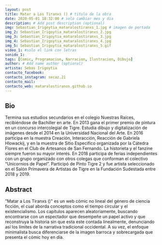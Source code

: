 ```yaml
---
layout: post
title: Matar a Los Tiranxs () # titulo de la obra
date: 2020-05-01 18:32:00 # solo cambiar mes y dia
description: # Add post description (optional)
img: Sebastian_Irigoytia_mataralostiranxs_1.jpg # imagen de portada
img_2: Sebastian_Irigoytia_mataralostiranxs_2.jpg
img_3: Sebastian_Irigoytia_mataralostiranxs_3.jpg
img_4: Sebastian_Irigoytia_mataralostiranxs_4.jpg
img_5: Sebastian_Irigoytia_mataralostiranxs_5.gif
video_1: #solo el link con letras
sonido_1:
tags: [Comic, Programacion, Narracion, Ilustracion, Dibujo]
author: # Add name author (optional)
artista: Sebas Irigoytia
contacto_facebook:
contacto_instagram: secaz.21
contacto_mail:
contacto_web: mataralostiranos.github.io
---
```


## Bio

Termina sus estudios secundarios en el colegio Nuestras Raíces, recibiéndose de Bachiller en arte. En 2013 gana el primer premio de pintura en un concurso intercolegial de Tigre.
Estudia dibujo y digitalización de imágenes desde el 2014 en la Universidad Nacional del Arte. En 2016 participa en la muestra Creación, Interacción, Reacción de Gabriela Hlowackij, y en la muestra de Sitio Especifico organizada por la Cátedra Flores en el Club de Artesanos de San Fernando.
La historieta y el fanzine siempre fueron su mayor interés. En 2018 participa de ferias independientes con un grupo organizado con otros colegas que conforman el colectivo “Unicornios de Papel”. Participó de Pinto Tigre 2 y fue artista seleccionado en el Salón Primavera de Artistas de Tigre en la Fundación Sudestada entre 2018 y 2019.


## Abstract

"Matar a Los Tiranxs ()" es un web cómic no lineal del género de ciencia ficción, el cual aborda conceptos como el tiempo circular y el existencialismo.
Los capítulos aparecen aleatoriamente, buscando encontrarse con un espectador que desempeñe un papel activo y que reconstruya la historia sin que esta este contada linealmente, denunciando así los límites de la narrativa tradicional occidental. A su vez, el enfoque minimalista busca diferenciarse de la imagen barroca y sobrecargada que presenta el cómic hoy en día.
